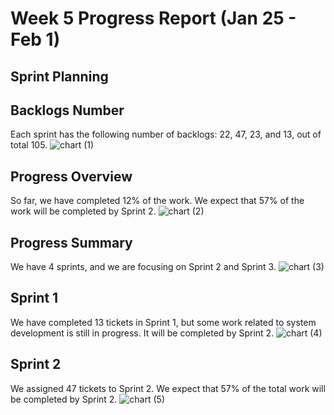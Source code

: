 # Week 5 Progress Report (Jan 25 - Feb 1)

## Sprint Planning

## Backlogs Number
Each sprint has the following number of backlogs: 22, 47, 23, and 13, out of total 105.
![chart (1)](https://github.com/user-attachments/assets/7735c8e1-d2f8-4840-b518-2e7bbbd660dd)


## Progress Overview
So far, we have completed 12% of the work. We expect that 57% of the work will be completed by Sprint 2.
![chart (2)](https://github.com/user-attachments/assets/8b99d268-b56d-413a-b2d6-3e7915ee0288)


## Progress Summary
We have 4 sprints, and we are focusing on Sprint 2 and Sprint 3.
![chart (3)](https://github.com/user-attachments/assets/99aa5a97-f378-4cc9-b3b0-72b43f3778c1)


## Sprint 1
We have completed 13 tickets in Sprint 1, but some work related to system development is still in progress. It will be completed by Sprint 2.
![chart (4)](https://github.com/user-attachments/assets/d99e81d2-e796-45e3-823b-72cfbe54d2eb)

## Sprint 2
We assigned 47 tickets to Sprint 2. We expect that 57% of the total work will be completed by Sprint 2.
![chart (5)](https://github.com/user-attachments/assets/bd8963fd-774f-4993-8caf-0c9f48ea4479)

